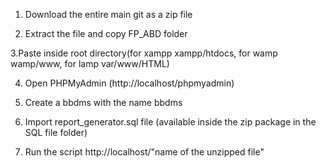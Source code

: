 1. Download the entire main git as a zip file

2. Extract the file and copy FP_ABD folder

3.Paste inside root directory(for xampp xampp/htdocs, for wamp wamp/www, for lamp var/www/HTML)

4. Open PHPMyAdmin (http://localhost/phpmyadmin)

5. Create a bbdms with the name bbdms

6. Import report_generator.sql file (available inside the zip package in the SQL file folder)

7. Run the script http://localhost/"name of the unzipped file"
